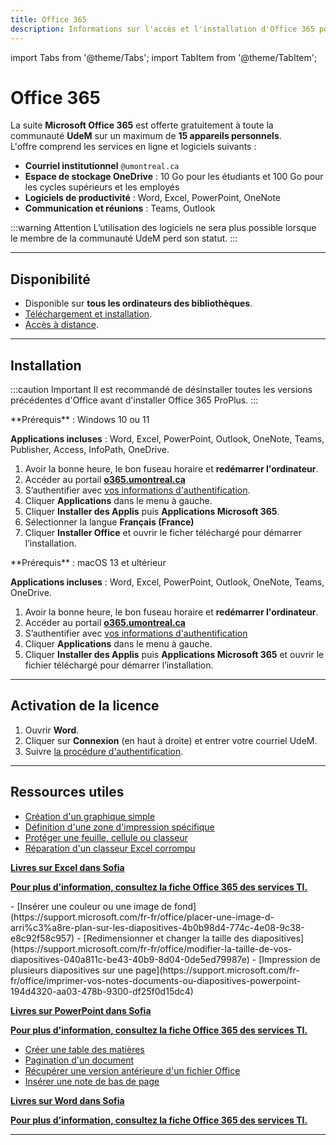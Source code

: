 ```yaml
---
title: Office 365
description: Informations sur l'accès et l'installation d'Office 365 pour la communauté UdeM.
---
```


import Tabs from '@theme/Tabs';
import TabItem from '@theme/TabItem';


# Office 365

La suite **Microsoft Office 365** est offerte gratuitement à toute la communauté **UdeM** sur un maximum de **15 appareils personnels**.  
L'offre comprend les services en ligne et logiciels suivants :

- **Courriel institutionnel** `@umontreal.ca`
- **Espace de stockage OneDrive** : 10 Go pour les étudiants et 100 Go pour les cycles supérieurs et les employés
- **Logiciels de productivité** : Word, Excel, PowerPoint, OneNote
- **Communication et réunions** : Teams, Outlook

:::warning Attention
L’utilisation des logiciels ne sera plus possible lorsque le membre de la communauté UdeM perd son statut.
:::

---

## Disponibilité

- Disponible sur **tous les ordinateurs des bibliothèques**.
- [Téléchargement et installation](#installation).
- [Accès à distance](../connexion-distance).

---

## Installation

:::caution Important
Il est recommandé de désinstaller toutes les versions précédentes d'Office avant d'installer Office 365 ProPlus.
:::

<Tabs>
  <TabItem value="windows" label="Windows">
  **Prérequis** : Windows 10 ou 11

  **Applications incluses** : Word, Excel, PowerPoint, Outlook, OneNote, Teams, Publisher, Access, InfoPath, OneDrive.

  1. Avoir la bonne heure, le bon fuseau horaire et **redémarrer l'ordinateur**.
  2. Accéder au portail **[o365.umontreal.ca](https://o365.umontreal.ca)**
  3. S’authentifier avec [vos informations d'authentification](../authentification).
  4. Cliquer **Applications** dans le menu à gauche.
  5. Cliquer **Installer des Applis** puis **Applications Microsoft 365**.
  6. Sélectionner la langue **Français (France)**
  7. Cliquer **Installer Office** et ouvrir le ficher téléchargé pour démarrer l’installation.

  </TabItem>

  <TabItem value="macos" label="macOS">
  **Prérequis** : macOS 13 et ultérieur

  **Applications incluses** : Word, Excel, PowerPoint, Outlook, OneNote, Teams, OneDrive.

  1. Avoir la bonne heure, le bon fuseau horaire et **redémarrer l'ordinateur**.
  2. Accéder au portail **[o365.umontreal.ca](https://o365.umontreal.ca)**
  3. S’authentifier avec [vos informations d'authentification](../authentification)
  4. Cliquer **Applications** dans le menu à gauche.
  5. Cliquer **Installer des Applis** puis **Applications Microsoft 365** et ouvrir le fichier téléchargé pour démarrer l’installation.

  </TabItem>
</Tabs>

---

## Activation de la licence

1. Ouvrir **Word**.
2. Cliquer sur **Connexion** (en haut à droite) et entrer votre courriel UdeM.
3. Suivre [la procédure d'authentification](../authentification).

---

## Ressources utiles

<Tabs>
  <TabItem value="excel" label="Excel">

  - [Création d'un graphique simple](https://support.microsoft.com/fr-fr/office/cr%c3%a9er-un-graphique-de-bout-en-bout-0baf399e-dd61-4e18-8a73-b3fd5d5680c2)
  - [Définition d'une zone d'impression spécifique](https://support.microsoft.com/fr-fr/office/d%c3%a9finir-ou-supprimer-une-zone-d-impression-dans-une-feuille-de-calcul-27048af8-a321-416d-ba1b-e99ae2182a7e)
  - [Protéger une feuille, cellule ou classeur](https://support.microsoft.com/fr-fr/office/prot%c3%a9ger-un-document-avec-un-mot-de-passe-05084cc3-300d-4c1a-8416-38d3e37d6826)
  - [Réparation d'un classeur Excel corrompu](https://support.microsoft.com/fr-fr/office/r%c3%a9paration-d-un-classeur-endommag%c3%a9-153a45f4-6cab-44b1-93ca-801ddcd4ea53)

**[Livres sur Excel dans Sofia](https://umontreal.on.worldcat.org/search?queryString=su:(microsoft%20excel)&lang=fr)**

**[Pour plus d’information, consultez la fiche Office 365 des services TI.](https://wiki.umontreal.ca/spaces/SIE/pages/126616438/Office+365)**

  </TabItem>
  <TabItem value="powerpoint" label="PowerPoint">
  - [Insérer une couleur ou une image de fond](https://support.microsoft.com/fr-fr/office/placer-une-image-d-arri%c3%a8re-plan-sur-les-diapositives-4b0b98d4-774c-4e08-9c38-e8c92f58c957)
  - [Redimensionner et changer la taille des diapositives](https://support.microsoft.com/fr-fr/office/modifier-la-taille-de-vos-diapositives-040a811c-be43-40b9-8d04-0de5ed79987e)
  -  [Impression de plusieurs diapositives sur une page](https://support.microsoft.com/fr-fr/office/imprimer-vos-notes-documents-ou-diapositives-powerpoint-194d4320-aa03-478b-9300-df25f0d15dc4)

**[Livres sur PowerPoint dans Sofia](https://umontreal.on.worldcat.org/search?queryString=su:(microsoft%20powerpoint)&lang=fr)**

**[Pour plus d’information, consultez la fiche Office 365 des services TI.](https://wiki.umontreal.ca/spaces/SIE/pages/126616438/Office+365)**
    </TabItem>
    <TabItem value="word" label="Word">
   - [Créer une table des matières](https://support.microsoft.com/fr-fr/office/ins%c3%a9rer-une-table-des-mati%c3%a8res-882e8564-0edb-435e-84b5-1d8552ccf0c0)
   - [Pagination d'un document](https://support.microsoft.com/fr-fr/office/ins%c3%a9rer-des-num%c3%a9ros-de-page-9f366518-0500-4b45-903d-987d3827c007)
   - [Récupérer une version antérieure d'un fichier Office](https://support.microsoft.com/fr-fr/office/r%C3%A9cup%C3%A9rer-vos-fichiers-microsoft-365-dc901de2-acae-47f2-9175-fb5a91e9b3c8)
  - [Insérer une note de bas de page](https://support.microsoft.com/fr-fr/office/ins%c3%a9rer-des-notes-de-bas-de-page-et-des-notes-de-fin-61f3fb1a-4717-414c-9a8f-015a5f3ff4cb)
  
**[Livres sur Word dans Sofia](https://umontreal.on.worldcat.org/search?queryString=su:(microsoft%20word)&lang=fr)**

**[Pour plus d’information, consultez la fiche Office 365 des services TI.](https://wiki.umontreal.ca/spaces/SIE/pages/126616438/Office+365)**
    </TabItem>
</Tabs>

---
